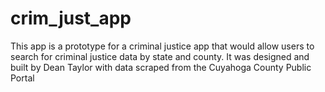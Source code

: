 # crim_just_app

This app is a prototype for a criminal justice app that would allow users to search for criminal justice data by state and county. 
It was designed and built by Dean Taylor with data scraped from the Cuyahoga County Public Portal